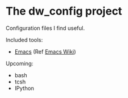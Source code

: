 
The dw_config project
===========================================================================

Configuration files I find useful.

Included tools:

* [Emacs][emacs] (Ref [Emacs Wiki][])

Upcoming:
* bash
* tcsh
* IPython

[emacs]: http://www.gnu.org/software/emacs "Emacs"
[Emacs Wiki]: http://www.emacswiki.org "Emacs Wiki"
